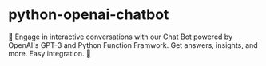 # python-openai-chatbot
🤖 Engage in interactive conversations with our Chat Bot powered by OpenAI's GPT-3 and Python Function Framwork. Get answers, insights, and more. Easy integration. 🚀
